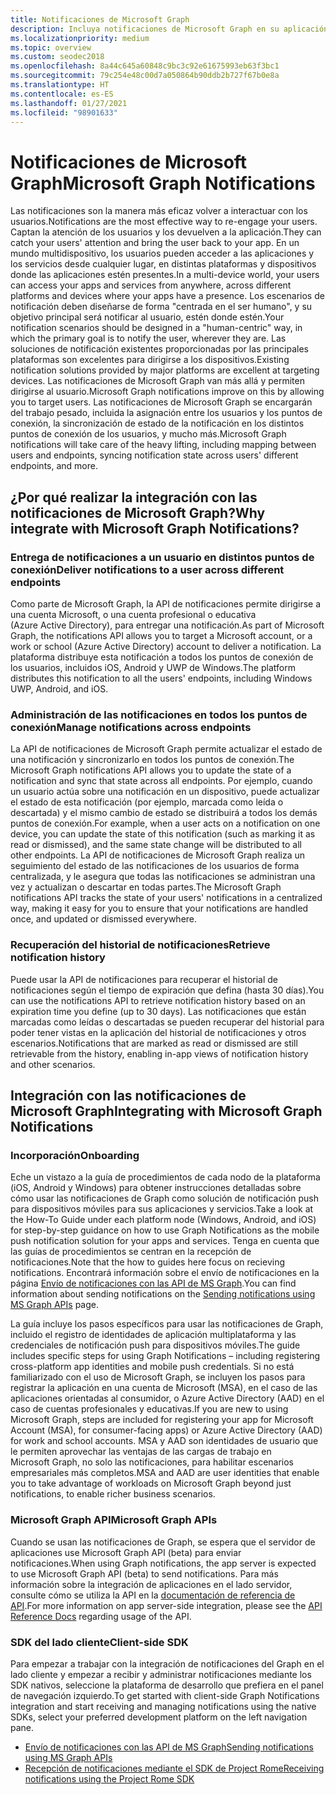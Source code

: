 ```yaml
---
title: Notificaciones de Microsoft Graph
description: Incluya notificaciones de Microsoft Graph en su aplicación para volver a interactuar con los usuarios de forma centrada en el ser humano.
ms.localizationpriority: medium
ms.topic: overview
ms.custom: seodec2018
ms.openlocfilehash: 8a44c645a60848c9bc3c92e61675993eb63f3bc1
ms.sourcegitcommit: 79c254e48c00d7a050864b90ddb2b727f67b0e8a
ms.translationtype: HT
ms.contentlocale: es-ES
ms.lasthandoff: 01/27/2021
ms.locfileid: "98901633"
---
```

# <a name="microsoft-graph-notifications"></a><span data-ttu-id="0c730-103">Notificaciones de Microsoft Graph</span><span class="sxs-lookup"><span data-stu-id="0c730-103">Microsoft Graph Notifications</span></span>
<span data-ttu-id="0c730-104">Las notificaciones son la manera más eficaz volver a interactuar con los usuarios.</span><span class="sxs-lookup"><span data-stu-id="0c730-104">Notifications are the most effective way to re-engage your users.</span></span> <span data-ttu-id="0c730-105">Captan la atención de los usuarios y los devuelven a la aplicación.</span><span class="sxs-lookup"><span data-stu-id="0c730-105">They can catch your users' attention and bring the user back to your app.</span></span> <span data-ttu-id="0c730-106">En un mundo multidispositivo, los usuarios pueden acceder a las aplicaciones y los servicios desde cualquier lugar, en distintas plataformas y dispositivos donde las aplicaciones estén presentes.</span><span class="sxs-lookup"><span data-stu-id="0c730-106">In a multi-device world, your users can access your apps and services from anywhere, across different platforms and devices where your apps have a presence.</span></span>
<span data-ttu-id="0c730-107">Los escenarios de notificación deben diseñarse de forma "centrada en el ser humano", y su objetivo principal será notificar al usuario, estén donde estén.</span><span class="sxs-lookup"><span data-stu-id="0c730-107">Your notification scenarios should be designed in a "human-centric" way, in which the primary goal is to notify the user, wherever they are.</span></span> <span data-ttu-id="0c730-108">Las soluciones de notificación existentes proporcionadas por las principales plataformas son excelentes para dirigirse a los dispositivos.</span><span class="sxs-lookup"><span data-stu-id="0c730-108">Existing notification solutions provided by major platforms are excellent at targeting devices.</span></span> <span data-ttu-id="0c730-109">Las notificaciones de Microsoft Graph van más allá y permiten dirigirse al usuario.</span><span class="sxs-lookup"><span data-stu-id="0c730-109">Microsoft Graph notifications improve on this by allowing you to target users.</span></span> <span data-ttu-id="0c730-110">Las notificaciones de Microsoft Graph se encargarán del trabajo pesado, incluida la asignación entre los usuarios y los puntos de conexión, la sincronización de estado de la notificación en los distintos puntos de conexión de los usuarios, y mucho más.</span><span class="sxs-lookup"><span data-stu-id="0c730-110">Microsoft Graph notifications will take care of the heavy lifting, including mapping between users and endpoints, syncing notification state across users' different endpoints, and more.</span></span>

## <a name="why-integrate-with-microsoft-graph-notifications"></a><span data-ttu-id="0c730-111">¿Por qué realizar la integración con las notificaciones de Microsoft Graph?</span><span class="sxs-lookup"><span data-stu-id="0c730-111">Why integrate with Microsoft Graph Notifications?</span></span>

### <a name="deliver-notifications-to-a-user-across-different-endpoints"></a><span data-ttu-id="0c730-112">Entrega de notificaciones a un usuario en distintos puntos de conexión</span><span class="sxs-lookup"><span data-stu-id="0c730-112">Deliver notifications to a user across different endpoints</span></span>
<span data-ttu-id="0c730-113">Como parte de Microsoft Graph, la API de notificaciones permite dirigirse a una cuenta Microsoft, o una cuenta profesional o educativa (Azure Active Directory), para entregar una notificación.</span><span class="sxs-lookup"><span data-stu-id="0c730-113">As part of Microsoft Graph, the notifications API allows you to target a Microsoft account, or a work or school (Azure Active Directory) account to deliver a notification.</span></span> <span data-ttu-id="0c730-114">La plataforma distribuye esta notificación a todos los puntos de conexión de los usuarios, incluidos iOS, Android y UWP de Windows.</span><span class="sxs-lookup"><span data-stu-id="0c730-114">The platform distributes this notification to all the users' endpoints, including Windows UWP, Android, and iOS.</span></span>

### <a name="manage-notifications-across-endpoints"></a><span data-ttu-id="0c730-115">Administración de las notificaciones en todos los puntos de conexión</span><span class="sxs-lookup"><span data-stu-id="0c730-115">Manage notifications across endpoints</span></span>
<span data-ttu-id="0c730-116">La API de notificaciones de Microsoft Graph permite actualizar el estado de una notificación y sincronizarlo en todos los puntos de conexión.</span><span class="sxs-lookup"><span data-stu-id="0c730-116">The Microsoft Graph notifications API allows you to update the state of a notification and sync that state across all endpoints.</span></span> <span data-ttu-id="0c730-117">Por ejemplo, cuando un usuario actúa sobre una notificación en un dispositivo, puede actualizar el estado de esta notificación (por ejemplo, marcada como leída o descartada) y el mismo cambio de estado se distribuirá a todos los demás puntos de conexión.</span><span class="sxs-lookup"><span data-stu-id="0c730-117">For example, when a user acts on a notification on one device, you can update the state of this notification (such as marking it as read or dismissed), and the same state change will be distributed to all other endpoints.</span></span> <span data-ttu-id="0c730-118">La API de notificaciones de Microsoft Graph realiza un seguimiento del estado de las notificaciones de los usuarios de forma centralizada, y le asegura que todas las notificaciones se administran una vez y actualizan o descartar en todas partes.</span><span class="sxs-lookup"><span data-stu-id="0c730-118">The Microsoft Graph notifications API tracks the state of your users' notifications in a centralized way, making it easy for you to ensure that your notifications are handled once, and updated or dismissed everywhere.</span></span>

### <a name="retrieve-notification-history"></a><span data-ttu-id="0c730-119">Recuperación del historial de notificaciones</span><span class="sxs-lookup"><span data-stu-id="0c730-119">Retrieve notification history</span></span>
<span data-ttu-id="0c730-120">Puede usar la API de notificaciones para recuperar el historial de notificaciones según el tiempo de expiración que defina (hasta 30 días).</span><span class="sxs-lookup"><span data-stu-id="0c730-120">You can use the notifications API to retrieve notification history based on an expiration time you define (up to 30 days).</span></span> <span data-ttu-id="0c730-121">Las notificaciones que están marcadas como leídas o descartadas se pueden recuperar del historial para poder tener vistas en la aplicación del historial de notificaciones y otros escenarios.</span><span class="sxs-lookup"><span data-stu-id="0c730-121">Notifications that are marked as read or dismissed are still retrievable from the history, enabling in-app views of notification history and other scenarios.</span></span>

## <a name="integrating-with-microsoft-graph-notifications"></a><span data-ttu-id="0c730-122">Integración con las notificaciones de Microsoft Graph</span><span class="sxs-lookup"><span data-stu-id="0c730-122">Integrating with Microsoft Graph Notifications</span></span>

### <a name="onboarding"></a><span data-ttu-id="0c730-123">Incorporación</span><span class="sxs-lookup"><span data-stu-id="0c730-123">Onboarding</span></span>
<span data-ttu-id="0c730-124">Eche un vistazo a la guía de procedimientos de cada nodo de la plataforma (iOS, Android y Windows) para obtener instrucciones detalladas sobre cómo usar las notificaciones de Graph como solución de notificación push para dispositivos móviles para sus aplicaciones y servicios.</span><span class="sxs-lookup"><span data-stu-id="0c730-124">Take a look at the How-To Guide under each platform node (Windows, Android, and iOS) for step-by-step guidance on how to use Graph Notifications as the mobile push notification solution for your apps and services.</span></span> <span data-ttu-id="0c730-125">Tenga en cuenta que las guías de procedimientos se centran en la recepción de notificaciones.</span><span class="sxs-lookup"><span data-stu-id="0c730-125">Note that the how to guides here focus on recieving notifications.</span></span> <span data-ttu-id="0c730-126">Encontrará información sobre el envío de notificaciones en la página [Envío de notificaciones con las API de MS Graph](sending-notifications.md).</span><span class="sxs-lookup"><span data-stu-id="0c730-126">You can find information about sending notifications on the [Sending notifications using MS Graph APIs](sending-notifications.md) page.</span></span>

<span data-ttu-id="0c730-127">La guía incluye los pasos específicos para usar las notificaciones de Graph, incluido el registro de identidades de aplicación multiplataforma y las credenciales de notificación push para dispositivos móviles.</span><span class="sxs-lookup"><span data-stu-id="0c730-127">The guide includes specific steps for using Graph Notifications – including registering cross-platform app identities and mobile push credentials.</span></span> <span data-ttu-id="0c730-128">Si no está familiarizado con el uso de Microsoft Graph, se incluyen los pasos para registrar la aplicación en una cuenta de Microsoft (MSA), en el caso de las aplicaciones orientadas al consumidor, o Azure Active Directory (AAD) en el caso de cuentas profesionales y educativas.</span><span class="sxs-lookup"><span data-stu-id="0c730-128">If you are new to using Microsoft Graph, steps are included for registering your app for Microsoft Account (MSA), for consumer-facing apps) or Azure Active Directory (AAD) for work and school accounts.</span></span> <span data-ttu-id="0c730-129">MSA y AAD son identidades de usuario que le permiten aprovechar las ventajas de las cargas de trabajo en Microsoft Graph, no solo las notificaciones, para habilitar escenarios empresariales más completos.</span><span class="sxs-lookup"><span data-stu-id="0c730-129">MSA and AAD are user identities that enable you to take advantage of workloads on Microsoft Graph beyond just notifications, to enable richer business scenarios.</span></span> 

### <a name="microsoft-graph-apis"></a><span data-ttu-id="0c730-130">Microsoft Graph API</span><span class="sxs-lookup"><span data-stu-id="0c730-130">Microsoft Graph APIs</span></span>
<span data-ttu-id="0c730-131">Cuando se usan las notificaciones de Graph, se espera que el servidor de aplicaciones use Microsoft Graph API (beta) para enviar notificaciones.</span><span class="sxs-lookup"><span data-stu-id="0c730-131">When using Graph notifications, the app server is expected to use Microsoft Graph API (beta) to send notifications.</span></span> <span data-ttu-id="0c730-132">Para más información sobre la integración de aplicaciones en el lado servidor, consulte cómo se utiliza la API en la [documentación de referencia de API](/graph/api/resources/notifications-api-overview).</span><span class="sxs-lookup"><span data-stu-id="0c730-132">For more information on app server-side integration, please see the [API Reference Docs](/graph/api/resources/notifications-api-overview) regarding usage of the API.</span></span> 

### <a name="client-side-sdk"></a><span data-ttu-id="0c730-133">SDK del lado cliente</span><span class="sxs-lookup"><span data-stu-id="0c730-133">Client-side SDK</span></span>
<span data-ttu-id="0c730-134">Para empezar a trabajar con la integración de notificaciones del Graph en el lado cliente y empezar a recibir y administrar notificaciones mediante los SDK nativos, seleccione la plataforma de desarrollo que prefiera en el panel de navegación izquierdo.</span><span class="sxs-lookup"><span data-stu-id="0c730-134">To get started with client-side Graph Notifications integration and start receiving and managing notifications using the native SDKs, select your preferred development platform on the left navigation pane.</span></span> 

* [<span data-ttu-id="0c730-135">Envío de notificaciones con las API de MS Graph</span><span class="sxs-lookup"><span data-stu-id="0c730-135">Sending notifications using MS Graph APIs</span></span>](sending-notifications.md)
* [<span data-ttu-id="0c730-136">Recepción de notificaciones mediante el SDK de Project Rome</span><span class="sxs-lookup"><span data-stu-id="0c730-136">Receiving notifications using the Project Rome SDK</span></span>](receiving-notifications.md)